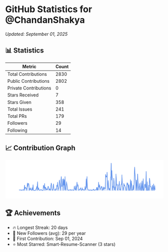 # GitHub Statistics for @ChandanShakya
*Updated: September 01, 2025*

## 📊 Statistics
| Metric | Count |
|--------|--------|
| Total Contributions | 2830 |
| Public Contributions | 2802 |
| Private Contributions | 0 |
| Stars Received | 7 |
| Stars Given | 358 |
| Total Issues | 241 |
| Total PRs | 179 |
| Followers | 29 |
| Following | 14 |

## 📈 Contribution Graph

![Contribution Graph](./contribution_graph.png)

## 🏆 Achievements

- 🔥 Longest Streak: 20 days
- 👥 New Followers (avg): 29 per year
- 📅 First Contribution: Sep 01, 2024
- ⭐ Most Starred: Smart-Resume-Scanner (3 stars)
